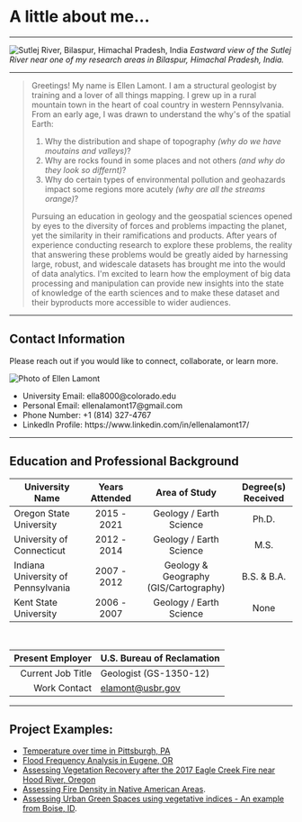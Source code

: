 # A little about me...

---

![Sutlej River, Bilaspur, Himachal Pradesh, India](https://media.licdn.com/dms/image/C5616AQGYU-iInF6rYg/profile-displaybackgroundimage-shrink_350_1400/0/1545743236317?e=1699488000&v=beta&t=Zc6Va2m-0AHEmJP4Tb9l-fjNNjzYWZ_RRNqlbK82Np0)
*Eastward view of the Sutlej River near one of my research areas in Bilaspur, Himachal Pradesh, India.*

---
> Greetings! My name is Ellen Lamont. I am a structural geologist by training and a lover of all things mapping. I grew up in a rural mountain town in the heart of coal country in western Pennsylvania. From an early age, I was drawn to understand the why's of the spatial Earth:
> 1. Why the distribution and shape of topography *(why do we have moutains and valleys)*?
> 2. Why are rocks found in some places and not others *(and why do they look so differnt)*?
> 3. Why do certain types of environmental pollution and geohazards impact some regions more acutely *(why are all the streams orange)*?
>
> Pursuing an education in geology and the geospatial sciences opened by eyes to the diversity of forces and problems impacting the planet, yet the similarity in their ramifications and products. After years of experience conducting research to explore these problems, the reality that answering these problems would be greatly aided by harnessing large, robust, and widescale datasets has brought me into the would of data analytics. I'm excited to learn how the employment of big data processing and manipulation can provide new insights into the state of knowledge of the earth sciences and to make these dataset and their byproducts more accessible to wider audiences.

---

## Contact Information
  Please reach out if you would like to connect, collaborate, or learn more. <br>
  
![Photo of Ellen Lamont](https://media.licdn.com/dms/image/C5603AQFYTxAT-9UDUg/profile-displayphoto-shrink_200_200/0/1545744079263?e=1699488000&v=beta&t=LgP0sKGtQZCltrT10r-CvsTCUMjVkeaVfdcKIkOdk3o)
   <ul> 
      <li> University Email: ella8000@colorado.edu </li>
      <li> Personal Email: ellenalamont17@gmail.com </li>
      <li> Phone Number: +1 (814) 327-4767  </li>
      <li> LinkedIn Profile: https://www.linkedin.com/in/ellenalamont17/ </li>
   </ul>

---

## Education and Professional Background

| University Name                     | Years Attended   | Area of Study                         | Degree(s) Received |
|-------------------------------------|:----------------:|:-------------------------------------:|:------------------:|
| Oregon State University             | 2015 - 2021      | Geology / Earth Science               | Ph.D.              |
| University of Connecticut           | 2012 - 2014      | Geology / Earth Science               | M.S.               |
| Indiana University of Pennsylvania  | 2007 - 2012      | Geology & Geography (GIS/Cartography) | B.S. & B.A.        |
| Kent State University               | 2006 - 2007      | Geology / Earth Science               | None               |

<br>

| Present Employer  | U.S. Bureau of Reclamation |
|------------------:|----------------------------|
| Current Job Title | Geologist (GS-1350-12)     |
| Work Contact      | elamont@usbr.gov           |


---

## Project Examples:

* [Temperature over time in Pittsburgh, PA](https://ellenalamont17.github.io/notebook/ncei_temp_pittsburgh.html)
* [Flood Frequency Analysis in Eugene, OR](https://ellenalamont17.github.io/notebook/nwis_flood_eugene.html)
* [Assessing Vegetation Recovery after the 2017 Eagle Creek Fire near Hood River, Oregon](https://ellenalamont17.github.io/notebook/ndvi_fire_CRG.html)
* [Assessing Fire Density in Native American Areas](https://ellenalamont17.github.io/notebook/nbd_fire_naa.html).
* [Assessing Urban Green Spaces using vegetative indices - An example from Boise, ID](https://ellenalamont17.github.io/notebook/ndvi_parks_fxn.html).
